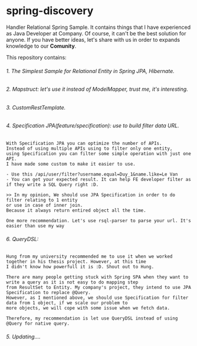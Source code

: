 # spring-discovery

Handler Relational Spring Sample. It contains things that I have experienced as Java Developer at Company. Of course, it can't be the best solution for anyone. If you have better ideas, let's share with us in order to expands knowledge to our **Comunity**.

This repository contains:

###### 1. The Simplest Sample for Relational Entity in Spring JPA, Hibernate.
###### 2. Mapstruct: let's use it instead of ModelMapper, trust me, it's interesting.
###### 3. CustomRestTemplate.
###### 4. Specification JPA(feature/specification): use to build filter data URL.
``` 
With Specification JPA you can optimize the number of APIs.
Instead of using multiple APIs using to filter only one entity, 
using Specification you can filter some simple operation with just one API. 
I have made some custom to make it easier to use.

- Use this /api/user/filter?username.equal=Duy_1&name.like=Le Van
- You can get your expected result. It can help FE developer filter as if they write a SQL Query right :D.

>> In my opinion, We should use JPA Specification in order to do filter relating to 1 entity 
or use in case of inner join.
Because it always return entired object all the time.
```
```One more recommendation. Let's use rsql-parser to parse your url. It's easier than use my way```

###### 6. QueryDSL:

```
Hung from my university recommended me to use it when we worked together in his thesis project. However, at this time
I didn't know how powerfull it is :D. Shout out to Hung.

There are many people getting stuck with Spring SPA when they want to write a query as it is not easy to do mapping step
from ResultSet to Entity. My company's project, they intend to use JPA Specification to replace @Query.
However, as I mentioned above, we should use Specification for filter data from 1 object, if we scale our problem to
more objects, we will cope with some issue when we fetch data. 

Therefore, my recommendation is let use QueryDSL instead of using @Query for native query.
```

###### 5. Updating....
